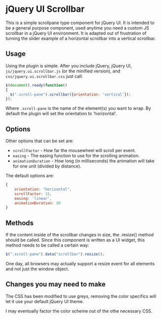 jQuery UI Scrollbar
===================

This is a simple scrollpane type component for jQuery UI. It is intended to be
a general purpose component, used anytime you need a custom JS scrollbar in a
jQuery UI environment. It is adapted out of frustration of turning the slider
example of a horizontal scrollbar into a vertical scrollbar.

Usage
-----

Using the plugin is simple. After you include jQuery, jQuery UI,
```js/jquery.ui.scrollbar.js``` (or the minified version), and
```css/jquery.ui.scrollbar.css``` just call:

```js
$(document).ready(function()
{
  $(".scroll-pane").scrollbar({orientation: 'vertical'});
});
```

Where ```.scroll-pane``` is the name of the element(s) you want to wrap. By
default the plugin will set the orientation to 'horizontal'.

Options
-------

Other options that can be set are:

* ```scrollFactor``` - How far the mousewheel will scroll per event.
* ```easing``` - The easing function to use for the scrolling animation.
* ```animationDuration``` - How long (in milliseconds) the animation will take for one unit (divided by distance).

The default options are:

```js
{
	orientation: "horizontal",
	scrollFactor: 15,
	easing: 'linear',
	animationDuration: 20
}
```

Methods
-------

If the content inside of the scrollbar changes in size, the .resize() method
should be called. Since this component is written as a UI widget, this method
needs to be called a certain way:

```js
$(".scroll-pane").data("scrollbar").resize();
```

One day, all browsers may actually support a resize event for all elements and not
just the window object.

Changes you may need to make
----------------------------

The CSS has been modified to use greys, removing the color specifics will let
it use your default jQuery UI theme.

I may eventually factor the color scheme out of the othe necessary CSS.
